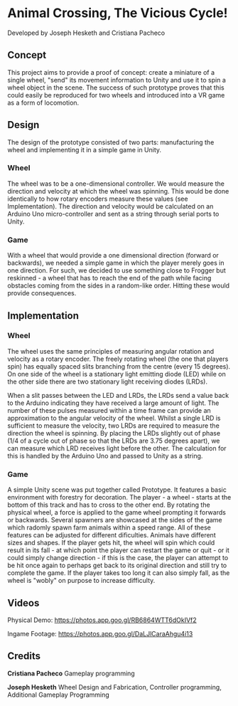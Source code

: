 # Animal Crossing, The Vicious Cycle!
Developed by Joseph Hesketh and Cristiana Pacheco

## Concept
This project aims to provide a proof of concept: create a miniature of a single wheel, "send" its movement information to Unity and use it to spin a wheel object in the scene. The success of such prototype proves that this could easily be reproduced for two wheels and introduced into a VR game as a form of locomotion.

## Design
The design of the prototype consisted of two parts: manufacturing the wheel and implementing it in a simple game in Unity.

### Wheel
The wheel was to be a one-dimensional controller. We would measure the direction and velocity at which the wheel was spinning. This would be done identically to how rotary encoders measure these values (see Implementation). The direction and velocity would be calculated on an Arduino Uno micro-controller and sent as a string through serial ports to Unity.

### Game
With a wheel that would provide a one dimensional direction (forward or backwards), we needed a simple game in which the player merely goes in one direction. For such, we decided to use something close to Frogger but reskinned - a wheel that has to reach the end of the path while facing obstacles coming from the sides in a random-like order. Hitting these would provide consequences.

## Implementation 

### Wheel
The wheel uses the same principles of measuring angular rotation and velocity as a rotary encoder. The freely rotating wheel (the one that players spin) has equally spaced slits branching from the centre (every 15 degrees). On one side of the wheel is a stationary light emitting diode (LED) while on the other side there are two stationary light receiving diodes (LRDs).

When a slit passes between the LED and LRDs, the LRDs send a value back to the Arduino indicating they have received a large amount of light. The number of these pulses measured within a time frame can provide an approximation to the angular velocity of the wheel. Whilst a single LRD is sufficient to measure the velocity, two LRDs are required to measure the direction the wheel is spinning. By placing the LRDs slightly out of phase (1/4 of a cycle out of phase so that the LRDs are 3.75 degrees apart), we can measure which LRD receives light before the other. The calculation for this is handled by the Arduino Uno and passed to Unity as a string.

### Game
A simple Unity scene was put together called Prototype. It features a basic environment with forestry for decoration. The player - a wheel - starts at the bottom of this track and has to cross to the other end. By rotating the physical wheel, a force is applied to the game wheel prompting it forwards or backwards. Several spawners are showcased at the sides of the game which radomly spawn farm animals within a speed range. All of these features can be adjusted for different dificulties. Animals have different sizes and shapes. If the player gets hit, the wheel will spin which could result in its fall - at which point the player can restart the game or quit - or it could simply change direction - if this is the case, the player can attempt to be hit once again to perhaps get back to its original direction and still try to complete the game. If the player takes too long it can also simply fall, as the wheel is "wobly" on purpose to increase difficulty. 

## Videos

Physical Demo: https://photos.app.goo.gl/RB6864WTT6dOkIVf2

Ingame Footage: https://photos.app.goo.gl/DaLJlCaraAhgu4i13

## Credits
**Cristiana Pacheco**
Gameplay programming

**Joseph Hesketh**
Wheel Design and Fabrication, Controller programming, Additional Gameplay Programming
